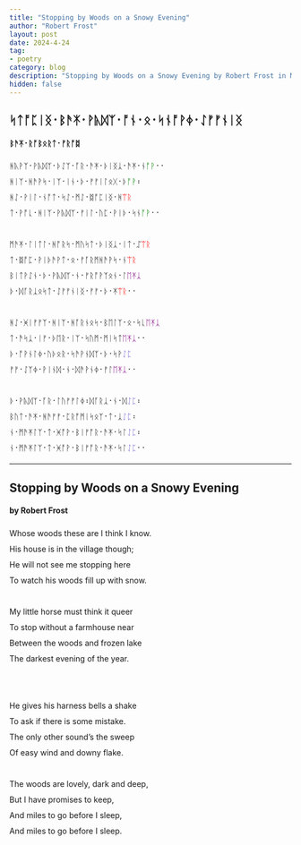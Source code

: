 ```yaml
---
title: "Stopping by Woods on a Snowy Evening"
author: "Robert Frost"
layout: post
date: 2024-4-24
tag:
- poetry
category: blog
description: "Stopping by Woods on a Snowy Evening by Robert Frost in Modern English Futhorc"
hidden: false
---
```


<h2 lang="en-Runr">ᛋᛏᚩᛈᛁᛝ᛫​ᛒᚫ‍ᛡ᛫​ᚹᚣᛞᛉ᛫​ᚩᚾ᛫​ᛟ᛫​ᛋᚾᚩ‍ᚹᛄ᛫​ᛇᚠ‍ᚠᚾᛁᛝ</h2>

<h4 lang="en-Runr">ᛒᚫ‍ᛡ᛫​ᚱᚩᛒᛟᚱᛏ᛫​ᚠᚱᚩᛥ</h4>

<div lang="en-Runr" style="line-height:28px;">
ᚻᚣ‍ᚹᛉ᛫​ᚹᚣᛞᛉ᛫​ᚦᛇᛉ᛫​ᚪ‍ᚱ᛫​ᚫᛡ᛫​ᚦᛁᛝᛣ᛫​ᚫ‍ᛡ᛫​ᚾ<span style="color:green">ᚩ‍ᚹ</span>​᛫​᛫​   
<br>
ᚻᛁᛉ᛫​ᚻᚫ‍ᚹᛋ᛫​ᛁᛉ᛫​ᛁᚾ᛫​ᚦ᛫​ᚠ‍ᚠᛁᛚᛟᚷ᛫​ᚦ<span style="color:green">ᚩ‍ᚹ</span>᛬​   
<br>
ᚻᛇ᛫​ᚹᛁᛚ᛫​ᚾᚩᛏ᛫​ᛋᛇ᛫​ᛗᛇ᛫​ᛥᚩᛈᛁᛝ᛫​ᚻ<span style="color:red">ᛠᚱ</span>   
<br>
ᛏ᛫​ᚹᚩᚳ᛫​ᚻᛁᛉ᛫​ᚹᚣᛞᛉ᛫​ᚠᛁᛚ᛫​ᚢᛈ᛫​ᚹᛁᚦ᛫​ᛋᚾ<span style="color:green">ᚩ‍ᚹ</span>​᛫​᛫​   
<br><br>
ᛗᚫ‍ᛡ᛫​ᛚᛁᛏᛚ᛫​ᚻᚩ‍ᚱᛋ᛫​ᛗᚢᛋᛏ᛫​ᚦᛁᛝᛣ᛫​ᛁᛏ᛫​ᛢ<span style="color:red">ᛠᚱ</span>   
<br>
ᛏ᛫​ᛥᚩᛈ᛫​ᚹᛁᚦᚫ‍ᚹᛏ᛫​ᛟ᛫​ᚠᚪ‍ᚱᛗᚻᚫ‍ᚹᛋ᛫​ᚾ<span style="color:red">ᛠᚱ</span>   
<br>
ᛒᛁᛏᚹᛇᚾ᛫​ᚦ᛫​ᚹᚣᛞᛉ᛫ᚾ᛫​ᚠᚱᚩ‍ᚹᛉᛟᚾ᛫​ᛚ<span style="color:purple">ᛖ‍ᛡᛣ</span>   
<br>
ᚦ᛫​ᛞᚪ‍ᚱᛣᛟᛋᛏ᛫​ᛇᚠ‍ᚠᚾᛁᛝ᛫ᚠ‍ᚠ᛫​ᚦ᛫​ᛡ<span style="color:red">ᛠᚱ</span>᛫​᛫​​   
<br><br>
ᚻᛇ᛫​ᚸᛁᚠ‍ᚠᛉ᛫​ᚻᛁᛉ᛫​ᚻᚪ‍ᚱᚾᛟᛋ᛫​ᛒᛖᛚᛉ᛫​ᛟ᛫​ᛋ‍ᚳ<span style="color:purple">ᛖ‍ᛡᛣ</span>
<br>
ᛏ᛫​ᚫᛋᛣ᛫​ᛁᚠ᛫​ᚦᛖ‍ᚱ᛫​ᛁᛉ᛫​ᛋᚢᛗ᛫​ᛗᛁᛋᛏ<span style="color:purple">ᛖ‍ᛡᛣ​</span>᛫​᛫​
<br>
ᚦ᛫​ᚩ‍ᚹᚾᛚᛄ᛫​ᚢᚦᛟ‍ᚱ᛫​ᛋᚫ‍ᚹᚾᛞᛉ᛫​ᚦ᛫​ᛋᚹ<span style="color:SlateBlue">ᛇᛈ</span>
<br>
ᚠ‍ᚠ᛫​ᛇᛉᛄ᛫​ᚹᛁᚾᛞ᛫​ᚾ᛫​ᛞᚫ‍ᚹᚾᛄ᛫​ᚠᛚ<span style="color:purple">ᛖ‍ᛡᛣ</span>᛫​᛫​
<br><br>
ᚦ᛫​ᚹᚣᛞᛉ᛫​ᚪ‍ᚱ᛫​ᛚᚢᚠ‍ᚠᛚᛄ᛬​​ᛞᚪ‍ᚱᛣ᛫​ᚾ᛫​ᛞ<span style="color:SlateBlue">ᛇᛈ</span>᛬​​
<br>
ᛒᚢᛏ᛫​ᚫ‍ᛡ᛫​ᚻᚫᚠ‍ᚠ᛫​ᛈᚱᚩᛗᛁᛋᛟᛉ᛫​ᛏ᛫​ᛣ<span style="color:SlateBlue">ᛇᛈ</span>᛬​​
<br>
ᚾ᛫​ᛗᚫ‍ᛡᛚᛉ᛫​ᛏ᛫​ᚸᚩ‍ᚹ᛫​ᛒᛁᚠᚩ‍ᚱ᛫​ᚫ‍ᛡ᛫​ᛋᛚ<span style="color:SlateBlue">ᛇᛈ</span>᛬​
<br>
ᚾ᛫​ᛗᚫ‍ᛡᛚᛉ᛫​ᛏ᛫​ᚸᚩ‍ᚹ᛫​ᛒᛁᚠᚩ‍ᚱ᛫​ᚫ‍ᛡ᛫​ᛋᛚ<span style="color:SlateBlue">ᛇᛈ</span>᛫​᛫​
</div>

<hr>

<h2 lang="en-Latn">Stopping by Woods on a Snowy Evening</h2>

<h4 lang="en-Latn">by Robert Frost</h4>

<div lang="en-Latn" style="line-height:28px;">
Whose woods these are I think I know.  <br> 
His house is in the village though;   <br>
He will not see me stopping here   <br>
To watch his woods fill up with snow. 
<br><br>
My little horse must think it queer   <br>
To stop without a farmhouse near   <br>
Between the woods and frozen lake   <br>
The darkest evening of the year.   <br>
<br><br>
He gives his harness bells a shake   <br>
To ask if there is some mistake.   <br>
The only other sound’s the sweep   <br>
Of easy wind and downy flake.  
<br><br>
The woods are lovely, dark and deep,   <br>
But I have promises to keep,   <br>
And miles to go before I sleep,   <br>
And miles to go before I sleep.
</div>